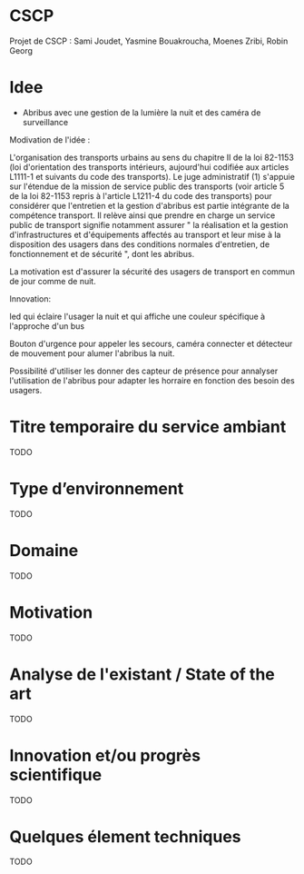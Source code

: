 # CSCP
Projet de CSCP : Sami Joudet, Yasmine Bouakroucha, Moenes Zribi, Robin Georg

# Idee
- Abribus avec une gestion de la lumière la nuit et des caméra de surveillance

Modivation de l'idée : 

L'organisation des transports urbains au sens du chapitre II de la loi 82-1153 (loi d'orientation des transports intérieurs, aujourd'hui codifiée aux articles L1111-1 et suivants du code des transports).
Le juge administratif (1) s'appuie sur l'étendue de la mission de service public des transports (voir article 5 de la loi 82-1153 repris à l'article L1211-4 du code des transports) pour considérer que l'entretien et la gestion d'abribus est partie intégrante de la compétence transport.
Il relève ainsi que prendre en charge un service public de transport signifie notamment assurer " la réalisation et la gestion d'infrastructures et d'équipements affectés au transport et leur mise à la disposition des usagers dans des conditions normales d'entretien, de fonctionnement et de sécurité ", dont les abribus.

La motivation est d'assurer la sécurité des usagers de transport en commun de jour comme de nuit.

Innovation: 

led qui éclaire l'usager la nuit et qui affiche une couleur spécifique à l'approche d'un bus

Bouton d'urgence pour appeler les secours, caméra connecter et détecteur de mouvement pour alumer l'abribus la nuit. 

Possibilité d'utiliser les donner des capteur de présence pour annalyser l'utilisation de l'abribus pour adapter les horraire en fonction des besoin des usagers.

# Titre temporaire du service ambiant
TODO

# Type d’environnement
TODO

# Domaine 
TODO

# Motivation
TODO

# Analyse de l'existant / State of the art
TODO

# Innovation et/ou progrès scientifique
TODO

# Quelques élement techniques
TODO
